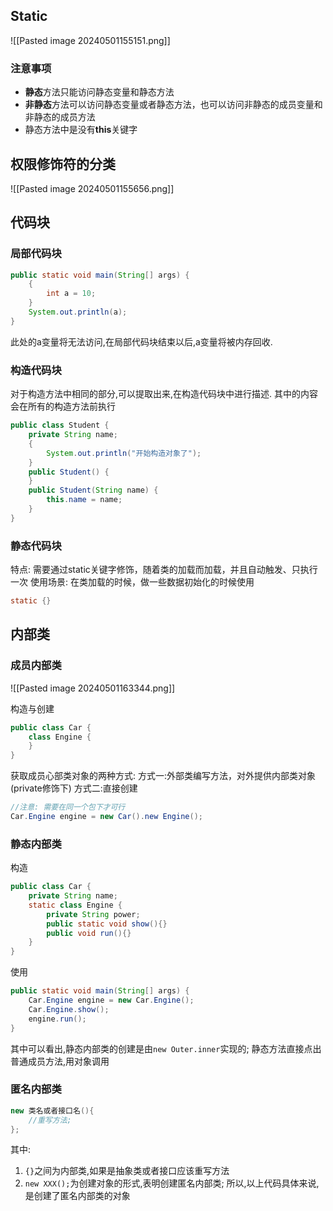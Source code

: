 ## Static

![[Pasted image 20240501155151.png]]



### 注意事项

- **静态**方法只能访问静态变量和静态方法
- **非静态**方法可以访问静态变量或者静态方法，也可以访问非静态的成员变量和非静态的成员方法
- 静态方法中是没有**this**关键字

## 权限修饰符的分类

![[Pasted image 20240501155656.png]]


## 代码块

### 局部代码块
```java
public static void main(String[] args) {  
    {  
        int a = 10;  
    }  
    System.out.println(a);  
}
```

此处的a变量将无法访问,在局部代码块结束以后,a变量将被内存回收.


### 构造代码块
对于构造方法中相同的部分,可以提取出来,在构造代码块中进行描述. 其中的内容会在所有的构造方法前执行

```java
public class Student {  
    private String name;  
    {  
        System.out.println("开始构造对象了");  
    }  
    public Student() {  
    }  
    public Student(String name) {  
        this.name = name;  
    }
}
```


### 静态代码块

特点: 需要通过static关键字修饰，随着类的加载而加载，并且自动触发、只执行一次
使用场景: 在类加载的时候，做一些数据初始化的时候使用

```java
static {}
```


## 内部类

### 成员内部类

![[Pasted image 20240501163344.png]]

构造与创建

```java
public class Car {  
    class Engine {  
    }  
}

```

获取成员心部类对象的两种方式:
方式一:外部类编写方法，对外提供内部类对象(private修饰下)
方式二:直接创建
```java
//注意: 需要在同一个包下才可行
Car.Engine engine = new Car().new Engine();
```

### 静态内部类

构造
```java
public class Car {  
    private String name;  
    static class Engine {  
        private String power;  
        public static void show(){}  
        public void run(){}  
    }  
}
```

使用
```java
public static void main(String[] args) {  
    Car.Engine engine = new Car.Engine();  
    Car.Engine.show();  
    engine.run();  
}
```

其中可以看出,静态内部类的创建是由`new Outer.inner`实现的;
静态方法直接点出
普通成员方法,用对象调用


### 匿名内部类
```java
new 类名或者接口名(){
	//重写方法;
};
```

其中:
1. `{}`之间为内部类,如果是抽象类或者接口应该重写方法
2. `new XXX();`为创建对象的形式,表明创建匿名内部类; 所以,以上代码具体来说,是创建了匿名内部类的对象

